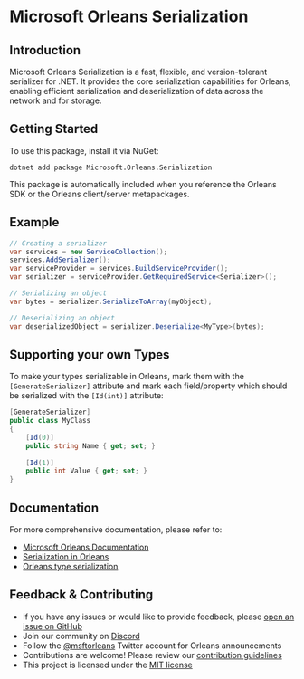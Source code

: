 # Microsoft Orleans Serialization

## Introduction
Microsoft Orleans Serialization is a fast, flexible, and version-tolerant serializer for .NET. It provides the core serialization capabilities for Orleans, enabling efficient serialization and deserialization of data across the network and for storage.

## Getting Started
To use this package, install it via NuGet:

```shell
dotnet add package Microsoft.Orleans.Serialization
```

This package is automatically included when you reference the Orleans SDK or the Orleans client/server metapackages.

## Example

```csharp
// Creating a serializer
var services = new ServiceCollection();
services.AddSerializer();
var serviceProvider = services.BuildServiceProvider();
var serializer = serviceProvider.GetRequiredService<Serializer>();

// Serializing an object
var bytes = serializer.SerializeToArray(myObject);

// Deserializing an object
var deserializedObject = serializer.Deserialize<MyType>(bytes);
```

## Supporting your own Types

To make your types serializable in Orleans, mark them with the `[GenerateSerializer]` attribute and mark each field/property which should be serialized with the `[Id(int)]` attribute:

```csharp
[GenerateSerializer]
public class MyClass
{
    [Id(0)]
    public string Name { get; set; }
    
    [Id(1)]
    public int Value { get; set; }
}
```

## Documentation
For more comprehensive documentation, please refer to:
- [Microsoft Orleans Documentation](https://learn.microsoft.com/dotnet/orleans/)
- [Serialization in Orleans](https://learn.microsoft.com/en-us/dotnet/orleans/host/configuration-guide/serialization)
- [Orleans type serialization](https://learn.microsoft.com/en-us/dotnet/orleans/host/configuration-guide/serialization-attributes)

## Feedback & Contributing
- If you have any issues or would like to provide feedback, please [open an issue on GitHub](https://github.com/dotnet/orleans/issues)
- Join our community on [Discord](https://aka.ms/orleans-discord)
- Follow the [@msftorleans](https://twitter.com/msftorleans) Twitter account for Orleans announcements
- Contributions are welcome! Please review our [contribution guidelines](https://github.com/dotnet/orleans/blob/main/CONTRIBUTING.md)
- This project is licensed under the [MIT license](https://github.com/dotnet/orleans/blob/main/LICENSE)
